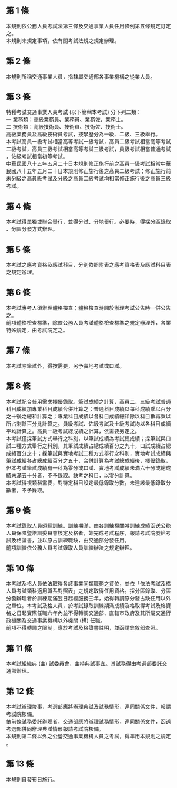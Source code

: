 第 1 條
-------
本規則依公務人員考試法第三條及交通事業人員任用條例第五條規定訂定  
之。  
本規則未規定事項，依有關考試法規之規定辦理。

第 2 條
-------
本規則所稱交通事業人員，指隸屬交通部各事業機構之從業人員。

第 3 條
-------
特種考試交通事業人員考試 (以下簡稱本考試) 分下列二類：  
一  業務類：高級業務員、業務員、業務佐、業務士。  
二  技術類：高級技術員、技術員、技術佐、技術士。  
高級業務員及高級技術員考試，按學歷分為一級、二級、三級舉行。  
本考試高員一級考試相當高等考試一級考試，高員二級考試相當高等考試  
二級考試，高員三級考試相當高等考試三級考試，員級考試相當普通考試  
，佐級考試相當初等考試。  
中華民國八十五年五月二十日本規則修正施行前之高員一級考試相當中華  
民國八十五年五月二十日本規則修正施行後之高員二級考試；修正施行前  
未分級之高員級考試及分級之高員二級考試均相當修正施行後之高員三級  
考試。

第 4 條
-------
本考試得單獨或聯合舉行，並得分試、分地舉行。必要時，得採分區錄取  
、分區分發方式辦理。

第 5 條
-------
本考試之應考資格及應試科目，分別依照附表之應考資格表及應試科目表  
之規定辦理。

第 6 條
-------
本考試應考人須辦理體格檢查；體格檢查時間於辦理考試公告時一併公告  
之。  
前項體格檢查標準，除依公務人員考試體格檢查標準之規定辦理外，各業  
特殊規定，由考試院定之。

第 7 條
-------
本考試除筆試外，得按需要，另予實地考試或口試。

第 8 條
-------
本考試配合任用需求擇優錄取。筆試成績之計算，高員二、三級考試普通  
科目成績加專業科目成績合併計算之；普通科目成績以每科成績乘以百分  
之十後之總和計算之；專業科目成績以各科目成績總和除以科目數再乘以  
所占剩餘百分比計算之。員級考試、佐級考試及士級考試均以各科目成績  
平均計算之。高員一級考試總成績之計算，依需要另定之。  
本考試僅採筆試方式舉行之科別，以筆試成績為考試總成績；採筆試與口  
試二種方式舉行之科別，其筆試成績占總成績百分之九十，口試成績占總  
成績百分之十；採筆試與實地考試二種方式舉行之科別，實地考試成績與  
筆試成績各占總成績百分之五十，合併計算為考試總成績後，擇優錄取，  
但本考試筆試成績有一科為零分或口試、實地考試成績未滿六十分或總成  
績未滿五十分者，不予錄取。缺考之科目，以零分計算。  
本考試得視類科需要，對特定科目設定最低錄取分數，未達該最低錄取分  
數者，不予錄取。

第 9 條
-------
本考試錄取人員須經訓練。訓練期滿，由各訓練機關將訓練成績函送公務  
人員保障暨培訓委員會核定及格者，始完成考試程序，報請考試院發給考  
試及格證書，並以原占訓練職缺，由交通部分發任用。  
前項訓練依公務人員考試錄取人員訓練辦法之規定辦理。

第 10 條
--------
本考試及格人員依法取得各該事業同類職務之資位，並依「依法考試及格  
人員考試類科適用職系對照表」之規定取得任用資格。採分區錄取、分區  
分發辦理者於訓練期滿翌日起經服務三年，始得轉調原分發占缺任用以外  
之單位。本考試及格人員，於考試錄取訓練期滿成績及格取得考試及格資  
格之日起實際任職六年內並不得轉調交通部、直轄市政府及其所屬交通行  
政機關及交通事業機構以外機關 (構) 任職。  
前項不得轉調之限制，應於考試及格證書註明，並函請銓敘部查照。

第 11 條
--------
本考試組織典 (主) 試委員會，主持典試事宜。其試務得由考選部委託交  
通部辦理。

第 12 條
--------
本考試辦理竣事，考選部應將辦理典試及試務情形，連同關係文件，報請  
考試院核備。  
依前條試務委託辦理者，交通部應將辦理試務情形，連同關係文件，函送  
考選部併同辦理典試情形報請考試院核備。  
本規則第二條以外之公營交通事業機構人員之考試，得準用本規則之規定  
。

第 13 條
--------
本規則自發布日施行。

